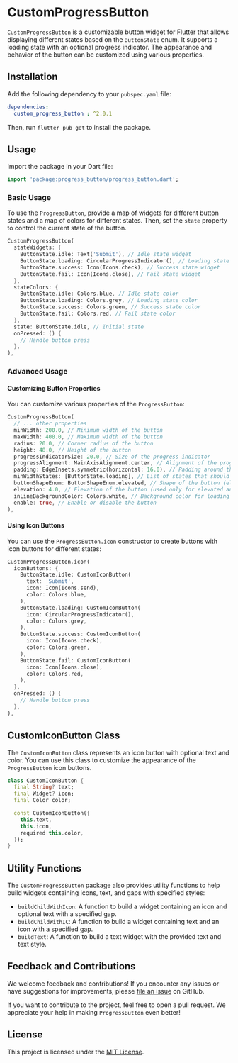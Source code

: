 # CustomProgressButton 

`CustomProgressButton` is a customizable button widget for Flutter that allows displaying different states based on the `ButtonState` enum. It supports a loading state with an optional progress indicator. The appearance and behavior of the button can be customized using various properties.

## Installation

Add the following dependency to your `pubspec.yaml` file:

```yaml
dependencies:
  custom_progress_button : ^2.0.1
```

Then, run `flutter pub get` to install the package.

## Usage

Import the package in your Dart file:

```dart
import 'package:progress_button/progress_button.dart';
```

### Basic Usage

To use the `ProgressButton`, provide a map of widgets for different button states and a map of colors for different states. Then, set the `state` property to control the current state of the button.

```dart
CustomProgressButton(
  stateWidgets: {
    ButtonState.idle: Text('Submit'), // Idle state widget
    ButtonState.loading: CircularProgressIndicator(), // Loading state widget
    ButtonState.success: Icon(Icons.check), // Success state widget
    ButtonState.fail: Icon(Icons.close), // Fail state widget
  },
  stateColors: {
    ButtonState.idle: Colors.blue, // Idle state color
    ButtonState.loading: Colors.grey, // Loading state color
    ButtonState.success: Colors.green, // Success state color
    ButtonState.fail: Colors.red, // Fail state color
  },
  state: ButtonState.idle, // Initial state
  onPressed: () {
    // Handle button press
  },
),
```

### Advanced Usage

#### Customizing Button Properties

You can customize various properties of the `ProgressButton`:

```dart
CustomProgressButton(
  // ... other properties
  minWidth: 200.0, // Minimum width of the button
  maxWidth: 400.0, // Maximum width of the button
  radius: 20.0, // Corner radius of the button
  height: 48.0, // Height of the button
  progressIndicatorSize: 20.0, // Size of the progress indicator
  progressAlignment: MainAxisAlignment.center, // Alignment of the progress indicator
  padding: EdgeInsets.symmetric(horizontal: 16.0), // Padding around the button's child
  minWidthStates: [ButtonState.loading], // List of states that should use the minimum width
  buttonShapeEnum: ButtonShapeEnum.elevated, // Shape of the button (elevated, outline, or flat)
  elevation: 4.0, // Elevation of the button (used only for elevated and outlined shapes)
  inLineBackgroundColor: Colors.white, // Background color for loading and success states
  enable: true, // Enable or disable the button
),
```

#### Using Icon Buttons

You can use the `ProgressButton.icon` constructor to create buttons with icon buttons for different states:

```dart
CustomProgressButton.icon(
  iconButtons: {
    ButtonState.idle: CustomIconButton(
      text: 'Submit',
      icon: Icon(Icons.send),
      color: Colors.blue,
    ),
    ButtonState.loading: CustomIconButton(
      icon: CircularProgressIndicator(),
      color: Colors.grey,
    ),
    ButtonState.success: CustomIconButton(
      icon: Icon(Icons.check),
      color: Colors.green,
    ),
    ButtonState.fail: CustomIconButton(
      icon: Icon(Icons.close),
      color: Colors.red,
    ),
  },
  onPressed: () {
    // Handle button press
  },
),
```

## CustomIconButton Class

The `CustomIconButton` class represents an icon button with optional text and color. You can use this class to customize the appearance of the `ProgressButton` icon buttons.

```dart
class CustomIconButton {
  final String? text;
  final Widget? icon;
  final Color color;

  const CustomIconButton({
    this.text,
    this.icon,
    required this.color,
  });
}
```

## Utility Functions

The `CustomProgressButton` package also provides utility functions to help build widgets containing icons, text, and gaps with specified styles:

- `buildChildWithIcon`: A function to build a widget containing an icon and optional text with a specified gap.
- `buildChildWithIC`: A function to build a widget containing text and an icon with a specified gap.
- `buildText`: A function to build a text widget with the provided text and text style.

## Feedback and Contributions

We welcome feedback and contributions! If you encounter any issues or have suggestions for improvements, please [file an issue](https://github.com/georgesamirmansour/custom_progress_button/issues) on GitHub.

If you want to contribute to the project, feel free to open a pull request. We appreciate your help in making `ProgressButton` even better!

## License

This project is licensed under the [MIT License](https://github.com/georgesamirmansour/custom_progress_button/LICENSE).